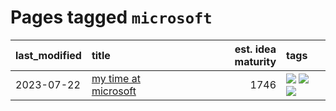 # Pages tagged `microsoft`

|last_modified|title|est. idea maturity|tags
|:---|:---|---:|:---|
|2023-07-22|[my time at microsoft](../my_time_at_microsoft.md)|1746|[![](https://img.shields.io/badge/tag-amazon-3c7f53)](../tags/amazon.md) [![](https://img.shields.io/badge/tag-autobiographical-22d494)](../tags/autobiographical.md) [![](https://img.shields.io/badge/tag-microsoft-90446b)](../tags/microsoft.md)|